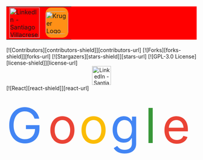<h1>
	<table width="100%" bgcolor="red" align="center">
		<tr>
			<td>
				<img src="https://img.shields.io/badge/KRUGER-FF9016.svg?style=for-the-badge&label=Front-End%20Challenge&logoColor=white" title="LinkedIn - Santiago Villacreses" height="80" />
			</td>
			<td>
				<a href="https://krugercorp.com/">
					<img src="https://krugercorp.com/wp-content/uploads/2022/02/Logo-Kruger_headermobil.gif" alt="Kruger Logo" title="Kruger" height="60" style="background-color: #FF9016;border-radius:15px;padding:10px 0px;" />
				</a>
			</td>
		</tr>
	</table>
</h1>
<div style='display:flex;justify-content: space-between;'>
[![Contributors][contributors-shield]][contributors-url]
[![Forks][forks-shield]][forks-url]
[![Stargazers][stars-shield]][stars-url]
[![GPL-3.0 License][license-shield]][license-url]
</div>
<center><a href="https://linkedin.com/in/svillacreses" style="margin-left:auto;"><img src="https://img.shields.io/badge/LinkedIn-0077B5.svg?style=for-the-badge&logo=linkedin&logoColor=white" title="LinkedIn - Santiago Villacreses" height="50" /></a></center>
[![React][react-shield]][react-url]
<svg xmlns="http://www.w3.org/2000/svg" viewBox="0 0 55 20" fill="none">
    <text x="0" y="15" fill="#4285f4">G</text>
    <text x="12" y="15" fill="#ea4335">o</text>
    <text x="21" y="15" fill="#fbbc05">o</text>
    <text x="30" y="15" fill="#4285f4">g</text>
    <text x="40" y="15" fill="#389738">l</text>
    <text x="45" y="15" fill="#ea4335">e</text>
</svg>
<!-- LINKS & IMAGES -->

[contributors-shield]: https://img.shields.io/github/contributors/svillacreses/front-end-challenge.svg?style=for-the-badge&label=Contribuciones&color=FF9016
[contributors-url]: https://github.com/svillacreses/front-end-challenge/graphs/contributors
[forks-shield]: https://img.shields.io/github/forks/svillacreses/front-end-challenge.svg?style=for-the-badge&color=FF9016
[forks-url]: https://github.com/svillacreses/front-end-challenge/network/members
[stars-shield]: https://img.shields.io/github/stars/svillacreses/front-end-challenge.svg?style=for-the-badge&color=FF9016
[stars-url]: https://github.com/svillacreses/front-end-challenge/stargazers
[license-shield]: https://img.shields.io/github/license/svillacreses/front-end-challenge.svg?style=for-the-badge&color=FF9016
[license-url]: https://github.com/svillacreses/front-end-challenge/blob/main/LICENSE
[react-shield]: https://img.shields.io/badge/React-20232A?style=for-the-badge&logo=react&logoColor=61DAFB
[react-url]: https://es.reactjs.org/
[product-screenshot]: images/screenshot.png
